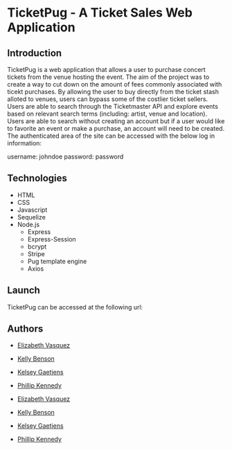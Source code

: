 # TicketPug - A Ticket Sales Web Application

Introduction
------

TicketPug is a web application that allows a user to purchase concert tickets from the venue hosting the event. The aim of the project was to create a way to cut down on the amount of fees commonly associated with ticekt purchases. By allowing the user to buy directly from the ticket stash alloted to venues, users can bypass some of the costlier ticket sellers.
Users are able to search through the Ticketmaster API and explore events based on relevant search terms (including: artist, venue and location). Users are able to search without creating an account but if a user would like to favorite an event or make a purchase, an account will need to be created. 
The authenticated area of the site can be accessed with the below log in information: 

username: johndoe
password: password


Technologies 
------ 

* HTML
* CSS
* Javascript
* Sequelize
* Node.js
  * Express
  * Express-Session
  * bcrypt
  * Stripe 
  * Pug template engine
  * Axios


Launch
------

TicketPug can be accessed at the following url:


Authors
------

* [Elizabeth Vasquez](https://github.com/elizabethsv)
* [Kelly Benson](https://github.com/kelz877)
* [Kelsey Gaetjens](https://github.com/kjgaetjens/)
* [Phillip Kennedy](https://github.com/PhilKennedy86)


* [Elizabeth Vasquez](https://github.com/elizabethsv)
* [Kelly Benson](https://github.com/kelz877)
* [Kelsey Gaetjens](https://github.com/kjgaetjens/)
* [Phillip Kennedy](https://github.com/PhilKennedy86)


